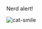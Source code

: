 Nerd alert!

![cat-smile](https://github.com/user-attachments/assets/6388e3b9-e843-4f5b-8d4e-b535a3f15ac2)
